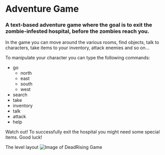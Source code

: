 # Adventure Game

### A text-based adventure game where the goal is to exit the zombie-infested hospital, before the zombies reach you.

In the game you can move around the various rooms, find objects, talk to characters, take items to your inventory, attack enemies and so on...

To manipulate your character you can type the following commands:
* go
  * north
  * east
  * south
  * west
* search
* take
* inventory
* talk
* attack
* help

Watch out! To successfully exit the hospital you might need some special items. 
Good luck!

The level layout ![Image of DeadRising Game](https://github.com/Annageorg/TextBasedGame/blob/main/pics/Dead%20Rising%20Blueprint.png)
